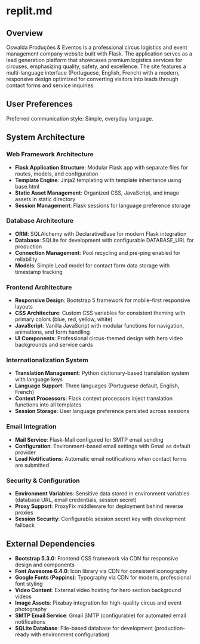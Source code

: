 # replit.md

## Overview

Oswalda Produções & Eventos is a professional circus logistics and event management company website built with Flask. The application serves as a lead generation platform that showcases premium logistics services for circuses, emphasizing quality, safety, and excellence. The site features a multi-language interface (Portuguese, English, French) with a modern, responsive design optimized for converting visitors into leads through contact forms and service inquiries.

## User Preferences

Preferred communication style: Simple, everyday language.

## System Architecture

### Web Framework Architecture
- **Flask Application Structure**: Modular Flask app with separate files for routes, models, and configuration
- **Template Engine**: Jinja2 templating with template inheritance using base.html
- **Static Asset Management**: Organized CSS, JavaScript, and image assets in static directory
- **Session Management**: Flask sessions for language preference storage

### Database Architecture
- **ORM**: SQLAlchemy with DeclarativeBase for modern Flask integration
- **Database**: SQLite for development with configurable DATABASE_URL for production
- **Connection Management**: Pool recycling and pre-ping enabled for reliability
- **Models**: Simple Lead model for contact form data storage with timestamp tracking

### Frontend Architecture
- **Responsive Design**: Bootstrap 5 framework for mobile-first responsive layouts
- **CSS Architecture**: Custom CSS variables for consistent theming with primary colors (blue, red, yellow, white)
- **JavaScript**: Vanilla JavaScript with modular functions for navigation, animations, and form handling
- **UI Components**: Professional circus-themed design with hero video backgrounds and service cards

### Internationalization System
- **Translation Management**: Python dictionary-based translation system with language keys
- **Language Support**: Three languages (Portuguese default, English, French)
- **Context Processors**: Flask context processors inject translation functions into all templates
- **Session Storage**: User language preference persisted across sessions

### Email Integration
- **Mail Service**: Flask-Mail configured for SMTP email sending
- **Configuration**: Environment-based email settings with Gmail as default provider
- **Lead Notifications**: Automatic email notifications when contact forms are submitted

### Security & Configuration
- **Environment Variables**: Sensitive data stored in environment variables (database URL, email credentials, session secret)
- **Proxy Support**: ProxyFix middleware for deployment behind reverse proxies
- **Session Security**: Configurable session secret key with development fallback

## External Dependencies

- **Bootstrap 5.3.0**: Frontend CSS framework via CDN for responsive design and components
- **Font Awesome 6.4.0**: Icon library via CDN for consistent iconography
- **Google Fonts (Poppins)**: Typography via CDN for modern, professional font styling
- **Video Content**: External video hosting for hero section background videos
- **Image Assets**: Pixabay integration for high-quality circus and event photography
- **SMTP Email Service**: Gmail SMTP (configurable) for automated email notifications
- **SQLite Database**: File-based database for development (production-ready with environment configuration)